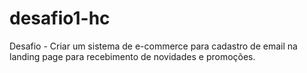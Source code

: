 # desafio1-hc
Desafio - Criar um sistema de e-commerce para cadastro de email na landing page para recebimento de novidades e promoções.
